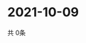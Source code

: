 # 2021-10-09
  共 0条

  <!-- BEGIN -->
  <!-- 最后更新时间Sat Oct 09 2021 21:02:25 GMT+0000 (Coordinated Universal Time) -->
  
  <!-- END -->
  
  